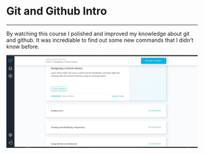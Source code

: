 # Git and Github Intro
------------------------
By watching this course I polished and improved my knowledge about git and github. It was incrediable to find out some new commands that I didn't know before.

![git-hub-intro](https://raw.githubusercontent.com/AntonKomar/kottans_frontend/master/task1_GitAndGithubIntro/gitHubIntro.JPG "Git and Github Intro")
